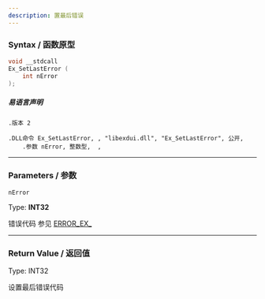 ```yaml
---
description: 置最后错误
---
```


### Syntax / 函数原型

```C++
void __stdcall 
Ex_SetLastError (
    int nError
);
```

##### 易语言声明

```Elang
.版本 2

.DLL命令 Ex_SetLastError, , "libexdui.dll", "Ex_SetLastError", 公开,
    .参数 nError, 整数型,  , 
```

---

### Parameters / 参数

`nError`

Type: **INT32**

错误代码 参见 [ERROR_EX_]("#")

---

### Return Value / 返回值

Type: INT32

设置最后错误代码
